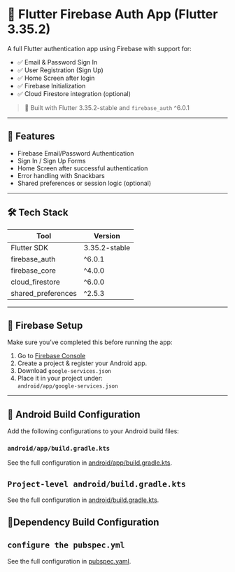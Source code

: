 # 🔐 Flutter Firebase Auth App (Flutter 3.35.2)

A full Flutter authentication app using Firebase with support for:
- ✅ Email & Password Sign In
- ✅ User Registration (Sign Up)
- ✅ Home Screen after login
- ✅ Firebase Initialization
- ✅ Cloud Firestore integration (optional)

> 🔧 Built with Flutter 3.35.2-stable and `firebase_auth` ^6.0.1

---

## 📱 Features

- Firebase Email/Password Authentication
- Sign In / Sign Up Forms
- Home Screen after successful authentication
- Error handling with Snackbars
- Shared preferences or session logic (optional)

---

## 🛠 Tech Stack

| Tool               | Version       |
|--------------------|---------------|
| Flutter SDK        | 3.35.2-stable |
| firebase_auth      | ^6.0.1        |
| firebase_core      | ^4.0.0        |
| cloud_firestore    | ^6.0.0        |
| shared_preferences | ^2.5.3        |

---

## 🚀 Firebase Setup

Make sure you’ve completed this before running the app:

1. Go to [Firebase Console](https://console.firebase.google.com/)
2. Create a project & register your Android app.
3. Download `google-services.json`
4. Place it in your project under:  
   `android/app/google-services.json`

---

## 🔧 Android Build Configuration

Add the following configurations to your Android build files:

### `android/app/build.gradle.kts`
See the full configuration in [android/app/build.gradle.kts](android/app/build.gradle.kts).


## `Project-level android/build.gradle.kts`
See the full configuration in [android/build.gradle.kts](android/build.gradle.kts).

## 🔧Dependency Build Configuration

## `configure the pubspec.yml`
See the full configuration in [pubspec.yaml](pubspec.yaml).
